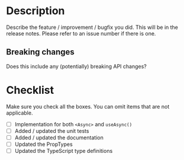 # Description

Describe the feature / improvement / bugfix you did. This will be in the release notes.
Please refer to an issue number if there is one.

## Breaking changes

Does this include any (potentially) breaking API changes?

# Checklist

Make sure you check all the boxes. You can omit items that are not applicable.

- [ ] Implementation for both `<Async>` and `useAsync()`
- [ ] Added / updated the unit tests
- [ ] Added / updated the documentation
- [ ] Updated the PropTypes
- [ ] Updated the TypeScript type definitions
